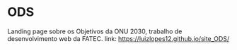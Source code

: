 # ODS
 Landing page sobre os Objetivos da ONU 2030, trabalho de desenvolvimento web da FATEC.
 link: https://luizlopes12.github.io/site_ODS/
